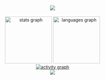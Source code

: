 <h1 align="center">
    <img src="https://readme-typing-svg.herokuapp.com/?font=Righteous&size=35&center=true&vCenter=true&width=500&height=70&duration=4000&lines=👋+Hello,+Future+Collaborator!;🇮🇳+I'm+Gourab+Ganguly;" />
</h1>



<div align="center" style="margin-top: 20px;">
    <img src="https://github-readme-stats.vercel.app/api?username=gourabofficial&hide_title=false&hide_rank=false&show_icons=true&include_all_commits=true&count_private=true&disable_animations=false&theme=react&locale=en&hide_border=false" height="150" alt="stats graph" />
    <img src="https://github-readme-stats.vercel.app/api/top-langs?username=gourabofficial&locale=en&hide_title=false&layout=compact&card_width=400&langs_count=10&theme=react&hide_border=false&hide_progress=true%22%20height=%22150%22%20alt=%22languages%20graph" height="150" alt="languages graph" height="150" alt="stats graph"/>
</div>

<div align="center">
    <a href="https://github-readme-activity-graph.vercel.app/graph?username=gourabofficial&bg_color=02011e&color=ffffff&line=37ff00&point=ffffff&area=true&hide_border=true">
        <img src="https://github-readme-activity-graph.vercel.app/graph?username=gourabofficial&bg_color=02011e&color=ffffff&line=37ff00&point=ffffff&area=true&hide_border=true" alt="activity graph" />
    </a>
</div>
<div align="center">
    <img src="https://skillicons.dev/icons?i=java,javascript,c,cpp,python,nodejs,mysql,react,npm,figma,linux,git" />
</div>
